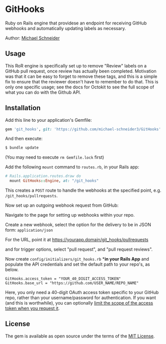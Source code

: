 # GitHooks
Ruby on Rails engine that providese an endpoint for receiving GitHub webhooks and automatically updating labels as necessary.

Author: [Michael Schneider](http://www.michaelschneider.me)

## Usage
This RoR engine is specifically set up to remove "Review" labels on a GitHub pull request, once review has actually been completed. Motivation was that it can be easy to forget to remove these tags, and this is a simple fix to ensure that the reviewer doesn't have to remember to do that. This is only one specific 
usage; see the docs for Octokit to see the full scope of what you can do with the Github API.

## Installation
Add this line to your application's Gemfile:

```ruby
gem 'git_hooks', git: 'https://github.com/michael-schneider3/GitHooks'
```

And then execute:
```bash
$ bundle update
```

(You may need to execute `rm Gemfile.lock` first) 


Add the following `mount` command to `routes.rb`, in your Rails app:

```ruby
# Rails.application.routes.draw do
  mount GitHooks::Engine, at: "/git_hooks"
```

This creates a `POST` route to handle the webhooks at the specified point, e.g. `/git_hooks/pullrequests`.

Now set up an outgoing webhook request from GitHub:

  Navigate to the page for setting up webhooks within your repo.

  Create a new webhook, select the option for the delivery to be in JSON form: `application/json`
  
  For the URL, point it at https://yourapp.domain/git_hooks/pullrequests
  
  and for trigger options, select "pull request", and "pull request reviews".

  Now create `config/initializers/git_hooks.rb` ***in your Rails App** and populate the API credentials and set the default path to your repo's, as below.

  ```
  GitHooks.access_token = "YOUR_40_DIGIT_ACCESS_TOKEN"
  GitHooks.base_url = "https://github.com/USER_NAME/REPO_NAME"
  ```

  Here, you only need a 40-digit OAuth access token specific to your GitHub repo, rather than your username/password for authentication. If you want (and this is worthwhile), you can optionally [limit the scope of the access token when you request it](https://developer.github.com/apps/building-oauth-apps/understanding-scopes-for-oauth-apps/). 

## License
The gem is available as open source under the terms of the [MIT License](https://opensource.org/licenses/MIT).
